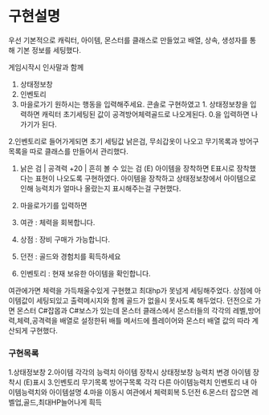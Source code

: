 # 구현설명

우선 기본적으로 캐릭터, 아이템, 몬스터를 클래스로 만들었고
배열, 상속, 생성자를 통해 기본 정보를 세팅했다.

게임시작시 인사말과 함께
1. 상태정보창
2. 인벤토리
3. 마을로가기
원하시는 행동을 입력해주세요.
콘솔로 구현하였고 1. 상태정보창을 입력하면
캐릭터 초기세팅된 값이 공격방어체력골드로 나오게된다.
0.을 입력하면 나가기가 된다.

2.인벤토리로 들어가게되면 초기 세팅값 낡은검, 무쇠갑옷이 나오고
무기목록과 방어구목록을 따로 클래스를 만들어서 관리했다.
1. 낡은 검 | 공격력 +20 | 흔히 볼 수 있는 검 (E)
아이템을 장착하면 E표시로 장착했다는 표현이 나오도록 구현하였다.
아이템을 장착하고 상태정보창에서 아이템으로인해 능력치가 얼마나 올랐는지 표시해주는걸 구현했다.

3. 마을로가기를 입력하면

1. 여관 : 체력을 회복합니다.
2. 상점 : 장비 구매가 가능합니다.
3. 던전 : 골드와 경험치를 획득하세요
4. 인벤토리 : 현재 보유한 아이템을 확인합니다.

여관에가면 체력을 가득채울수있게 구현했고 최대hp가 못넘게 세팅해주었다.
상점에 아이템값이 세팅되있고 출력메시지와 함께 골드가 없을시 못사도록 해두었다.
던전으로 가면 몬스터 C#잡몹과 C#보스가 있는데 몬스터 클래스에서
몬스터들의 각각의 레벨,방어력,체력,공격력을 배열로 설정한뒤 
배틀 메서드에 플레이어와 몬스터 배열 값의 따라 계산되게 구현했다.

### 구현목록

1.상태정보창
2.아이템 각각의 능력치
아이템 장착시 상태정보창 능력치 변경
아이템 장착시 (E)표시
3.인벤토리
무기목록 방어구목록
각각 다른 아이템능력치
인벤토리 내 아이템능력치와 아이템설명
4.마을 이동시 여관에서 체력회복
5.던전
6.몬스터 잡으면 레벨업,골드,최대HP늘어나게 흭득

